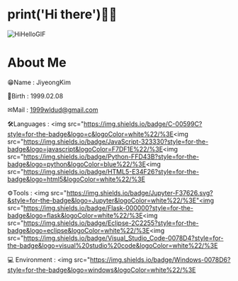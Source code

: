 # print('Hi there')🙋‍♂️
![HiHelloGIF](https://user-images.githubusercontent.com/108655043/187030779-60c0d453-2aed-4654-9702-9ee0f4777447.gif)


<!--
**sunbongE/sunbongE** is a ✨ _special_ ✨ repository because its `README.md` (this file) appears on your GitHub profile.

Here are some ideas to get you started:

- 🔭 I’m currently working on ...
- 🌱 I’m currently learning ...
- 👯 I’m looking to collaborate on ...
- 🤔 I’m looking for help with ...
- 💬 Ask me about ...
- 📫 How to reach me: ...
- 😄 Pronouns: ...
- ⚡ Fun fact: ...
-->
# About Me
😁Name : JiyeongKim

🍰Birth : 1999.02.08

✉Mail : 1999wldud@gmail.com

🛠Languages : <img src="https://img.shields.io/badge/C-00599C?style=for-the-badge&logo=c&logoColor=white%22/%3E<img src="https://img.shields.io/badge/JavaScript-323330?style=for-the-badge&logo=javascript&logoColor=F7DF1E%22/%3E<img src="https://img.shields.io/badge/Python-FFD43B?style=for-the-badge&logo=python&logoColor=blue%22/%3E<img src="https://img.shields.io/badge/HTML5-E34F26?style=for-the-badge&logo=html5&logoColor=white%22/%3E

⚙Tools : <img src="https://img.shields.io/badge/Jupyter-F37626.svg?&style=for-the-badge&logo=Jupyter&logoColor=white%22/%3E"<img src="https://img.shields.io/badge/Flask-000000?style=for-the-badge&logo=flask&logoColor=white%22/%3E<img src="https://img.shields.io/badge/Eclipse-2C2255?style=for-the-badge&logo=eclipse&logoColor=white%22/%3E<img src="https://img.shields.io/badge/Visual_Studio_Code-0078D4?style=for-the-badge&logo=visual%20studio%20code&logoColor=white%22/%3E

💻 Environment : <img src="https://img.shields.io/badge/Windows-0078D6?style=for-the-badge&logo=windows&logoColor=white%22/%3E

